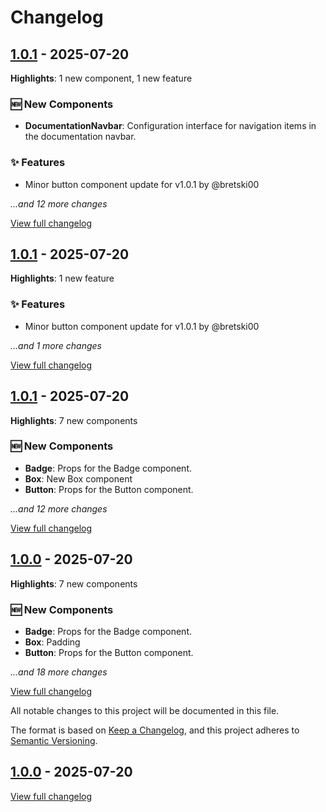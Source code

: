 # Changelog

## [1.0.1](./changelogs/v1.0.1.md) - 2025-07-20

**Highlights**: 1 new component, 1 new feature

### 🆕 New Components
- **DocumentationNavbar**: Configuration interface for navigation items in the documentation navbar.

### ✨ Features
- Minor button component update for v1.0.1 by @bretski00

*...and 12 more changes*

[View full changelog](./changelogs/v1.0.1.md)


## [1.0.1](./changelogs/v1.0.1.md) - 2025-07-20

**Highlights**: 1 new feature

### ✨ Features
- Minor button component update for v1.0.1 by @bretski00

*...and 1 more changes*

[View full changelog](./changelogs/v1.0.1.md)


## [1.0.1](./changelogs/v1.0.1.md) - 2025-07-20

**Highlights**: 7 new components

### 🆕 New Components
- **Badge**: Props for the Badge component.
- **Box**: New Box component
- **Button**: Props for the Button component.

*...and 12 more changes*

[View full changelog](./changelogs/v1.0.1.md)


## [1.0.0](./changelogs/v1.0.0.md) - 2025-07-20

**Highlights**: 7 new components

### 🆕 New Components
- **Badge**: Props for the Badge component.
- **Box**: Padding
- **Button**: Props for the Button component.

*...and 18 more changes*

[View full changelog](./changelogs/v1.0.0.md)


All notable changes to this project will be documented in this file.

The format is based on [Keep a Changelog](https://keepachangelog.com/en/1.0.0/),
and this project adheres to [Semantic Versioning](https://semver.org/spec/v2.0.0.html).

## [1.0.0](./changelogs/v1.0.0.md) - 2025-07-20

[View full changelog](./changelogs/v1.0.0.md)

